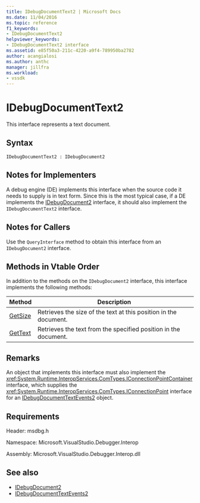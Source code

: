 ```yaml
---
title: IDebugDocumentText2 | Microsoft Docs
ms.date: 11/04/2016
ms.topic: reference
f1_keywords:
- IDebugDocumentText2
helpviewer_keywords:
- IDebugDocumentText2 interface
ms.assetid: e85f50a3-211c-4220-a9f4-789950ba2782
author: acangialosi
ms.author: anthc
manager: jillfra
ms.workload:
- vssdk
---
```

# IDebugDocumentText2
This interface represents a text document.

## Syntax

```
IDebugDocumentText2 : IDebugDocument2
```

## Notes for Implementers
 A debug engine (DE) implements this interface when the source code it needs to supply is in text form. Since this is the most typical case, if a DE implements the [IDebugDocument2](../../../extensibility/debugger/reference/idebugdocument2.md) interface, it should also implement the `IDebugDocumentText2` interface.

## Notes for Callers
 Use the `QueryInterface` method to obtain this interface from an `IDebugDocument2` interface.

## Methods in Vtable Order
 In addition to the methods on the `IDebugDocument2` interface, this interface implements the following methods:

|Method|Description|
|------------|-----------------|
|[GetSize](../../../extensibility/debugger/reference/idebugdocumenttext2-getsize.md)|Retrieves the size of the text at this position in the document.|
|[GetText](../../../extensibility/debugger/reference/idebugdocumenttext2-gettext.md)|Retrieves the text from the specified position in the document.|

## Remarks
 An object that implements this interface must also implement the <xref:System.Runtime.InteropServices.ComTypes.IConnectionPointContainer> interface, which supplies the <xref:System.Runtime.InteropServices.ComTypes.IConnectionPoint> interface for an [IDebugDocumentTextEvents2](../../../extensibility/debugger/reference/idebugdocumenttextevents2.md) object.

## Requirements
 Header: msdbg.h

 Namespace: Microsoft.VisualStudio.Debugger.Interop

 Assembly: Microsoft.VisualStudio.Debugger.Interop.dll

## See also
- [IDebugDocument2](../../../extensibility/debugger/reference/idebugdocument2.md)
- [IDebugDocumentTextEvents2](../../../extensibility/debugger/reference/idebugdocumenttextevents2.md)
